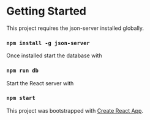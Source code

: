 # Getting Started

This project requires the json-server installed globally.

### `npm install -g json-server`

Once installed start the database with

### `npm run db`

Start the React server with

### `npm start`

This project was bootstrapped with [Create React App](https://github.com/facebook/create-react-app).

